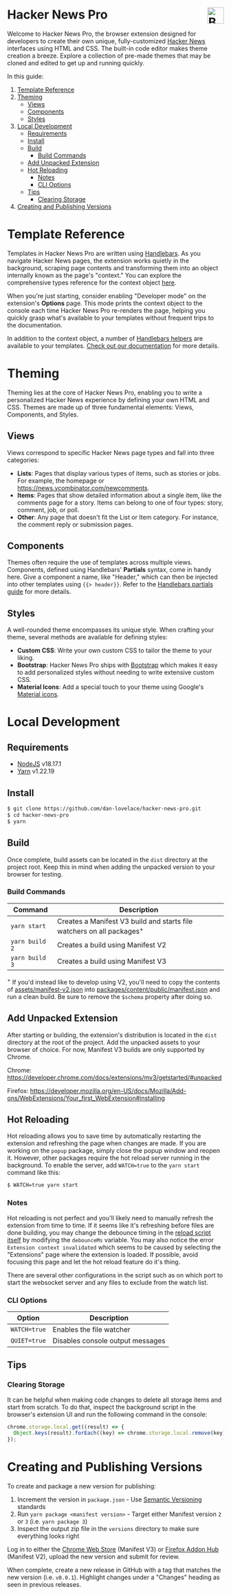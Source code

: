 <h1>
   <span>
      Hacker News Pro
   </span>
   <a href="https://www.buymeacoffee.com/danlovelace" target="_blank" style="float: right;">
      <img
         src="https://cdn.buymeacoffee.com/buttons/v2/default-yellow.png"
         alt="Buy Me A Coffee"
         style="aspect-ratio: 1 / .276; height: 38px"
      />
   </a>
</h1>

Welcome to Hacker News Pro, the browser extension designed for developers to
create their own unique, fully-customized
[Hacker News](https://news.ycombinator.com/) interfaces using HTML and CSS. The
built-in code editor makes theme creation a breeze. Explore a collection of
pre-made themes that may be cloned and edited to get up and running quickly.

<!-- TODO: add links to stores -->
<!-- TODO: add screenshots -->

In this guide:

1. [Template Reference](#template-reference)
1. [Theming](#theming)
   - [Views](#views)
   - [Components](#components)
   - [Styles](#styles)
1. [Local Development](#local-development)
   - [Requirements](#requirements)
   - [Install](#install)
   - [Build](#build)
     - [Build Commands](#build-commands)
   - [Add Unpacked Extension](#add-unpacked-extension)
   - [Hot Reloading](#hot-reloading)
     - [Notes](#notes)
     - [CLI Options](#cli-options)
   - [Tips](#tips)
     - [Clearing Storage](#clearing-storage)
1. [Creating and Publishing Versions](#creating-and-publishing-versions)

# Template Reference

Templates in Hacker News Pro are written using
[Handlebars](https://handlebarsjs.com/). As you navigate Hacker News pages, the
extension works quietly in the background, scraping page contents and
transforming them into an object internally known as the page's "context." You
can explore the comprehensive types reference for the context object
[here](https://dan-lovelace.github.io/hacker-news-pro/modules/types_views.html).

When you're just starting, consider enabling "Developer mode" on the extension's
**Options** page. This mode prints the context object to the console each time
Hacker News Pro re-renders the page, helping you quickly grasp what's available
to your templates without frequent trips to the documentation.

In addition to the context object, a number of
[Handlebars helpers](https://handlebarsjs.com/guide/block-helpers.html#basic-blocks)
are available to your templates.
[Check out our documentation](https://dan-lovelace.github.io/hacker-news-pro/modules/handlebars_helpers.html)
for more details.

# Theming

Theming lies at the core of Hacker News Pro, enabling you to write a
personalized Hacker News experience by defining your own HTML and CSS. Themes
are made up of three fundamental elements: Views, Components, and Styles.

## Views

Views correspond to specific Hacker News page types and fall into three
categories:

- **Lists**: Pages that display various types of items, such as stories or jobs.
  For example, the homepage or https://news.ycombinator.com/newcomments.
- **Items**: Pages that show detailed information about a single item, like the
  comments page for a story. Items can belong to one of four types: story,
  comment, job, or poll.
- **Other**: Any page that doesn't fit the List or Item category. For instance,
  the comment reply or submission pages.

## Components

Themes often require the use of templates across multiple views. Components,
defined using Handlebars' **Partials** syntax, come in handy here. Give a
component a name, like "Header," which can then be injected into other templates
using `{{> header}}`. Refer to the
[Handlebars partials guide](https://handlebarsjs.com/guide/partials.html) for
more details.

## Styles

A well-rounded theme encompasses its unique style. When crafting your theme,
several methods are available for defining styles:

- **Custom CSS**: Write your own custom CSS to tailor the theme to your liking.
- **Bootstrap**: Hacker News Pro ships with
  [Bootstrap](https://getbootstrap.com/docs/5.3/getting-started/introduction/)
  which makes it easy to add personalized styles without needing to write
  extensive custom CSS.
- **Material Icons**: Add a special touch to your theme using Google's
  [Material icons](https://fonts.google.com/icons).

# Local Development

## Requirements

- [NodeJS](https://nodejs.org/en/blog/release/v18.17.1/) v18.17.1
- [Yarn](https://yarnpkg.com/) v1.22.19

## Install

```bash
$ git clone https://github.com/dan-lovelace/hacker-news-pro.git
$ cd hacker-news-pro
$ yarn
```

## Build

Once complete, build assets can be located in the `dist` directory at the
project root. Keep this in mind when adding the unpacked version to your browser
for testing.

### Build Commands

| Command        | Description                                                                      |
| -------------- | -------------------------------------------------------------------------------- |
| `yarn start`   | Creates a Manifest V3 build and starts file watchers on all packages<sup>+</sup> |
| `yarn build 2` | Creates a build using Manifest V2                                                |
| `yarn build 3` | Creates a build using Manifest V3                                                |

<sup>+</sup> If you'd instead like to develop using V2, you'll need to copy the
contents of [assets/manifest-v2.json](./assets/manifest-v2.json) into
[packages/content/public/manifest.json](./packages/content/public/manifest.json)
and run a clean build. Be sure to remove the `$schema` property after doing so.

## Add Unpacked Extension

After starting or building, the extension's distribution is located in the
`dist` directory at the root of the project. Add the unpacked assets to your
browser of choice. For now, Manifest V3 builds are only supported by Chrome.

Chrome: https://developer.chrome.com/docs/extensions/mv3/getstarted/#unpacked

Firefox:
https://developer.mozilla.org/en-US/docs/Mozilla/Add-ons/WebExtensions/Your_first_WebExtension#installing

## Hot Reloading

Hot reloading allows you to save time by automatically restarting the extension
and refreshing the page when changes are made. If you are working on the `popup`
package, simply close the popup window and reopen it. However, other packages
require the hot reload server running in the background. To enable the server,
add `WATCH=true` to the `yarn start` command like this:

```bash
$ WATCH=true yarn start
```

### Notes

Hot reloading is not perfect and you'll likely need to manually refresh the
extension from time to time. If it seems like it's refreshing before files are
done building, you may change the debounce timing in the
[reload script itself](./scripts/hot-reload/src/index.ts) by modifying the
`debounceMs` variable. You may also notice the error
`Extension context invalidated` which seems to be caused by selecting the
"Extensions" page where the extension is loaded. If possible, avoid focusing
this page and let the hot reload feature do it's thing.

There are several other configurations in the script such as on which port to
start the websocket server and any files to exclude from the watch list.

### CLI Options

| Option       | Description                      |
| ------------ | -------------------------------- |
| `WATCH=true` | Enables the file watcher         |
| `QUIET=true` | Disables console output messages |

## Tips

### Clearing Storage

It can be helpful when making code changes to delete all storage items and start
from scratch. To do that, inspect the background script in the browser's
extension UI and run the following command in the console:

```js
chrome.storage.local.get((result) => {
  Object.keys(result).forEach((key) => chrome.storage.local.remove(key));
});
```

# Creating and Publishing Versions

To create and package a new version for publishing:

1. Increment the version in `package.json` - Use
   [Semantic Versioning](https://semver.org/) standards
1. Run `yarn package <manifest version>` - Target either Manifest version `2` or
   `3` (i.e. `yarn package 3`)
1. Inspect the output zip file in the `versions` directory to make sure
   everything looks right

Log in to either the [Chrome Web Store](https://chrome.google.com/webstore/)
(Manifest V3) or [Firefox Addon Hub](https://addons.mozilla.org/en-US/firefox/)
(Manifest V2), upload the new version and submit for review.

When complete, create a new release in GitHub with a tag that matches the new
version (i.e. `v0.0.1`). Highlight changes under a "Changes" heading as seen in
previous releases.

